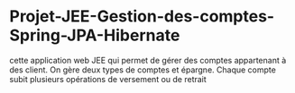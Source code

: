 # Projet-JEE-Gestion-des-comptes-Spring-JPA-Hibernate
cette application web JEE qui permet de gérer des comptes appartenant à des client. On gère deux types de comptes et épargne. Chaque compte subit plusieurs opérations de versement ou de retrait
